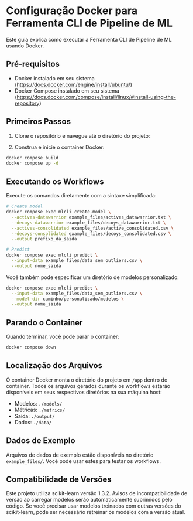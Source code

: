 # Configuração Docker para Ferramenta CLI de Pipeline de ML

Este guia explica como executar a Ferramenta CLI de Pipeline de ML usando Docker.

## Pré-requisitos

- Docker instalado em seu sistema (https://docs.docker.com/engine/install/ubuntu/)
- Docker Compose instalado em seu sistema (https://docs.docker.com/compose/install/linux/#install-using-the-repository)

## Primeiros Passos

1. Clone o repositório e navegue até o diretório do projeto:

2. Construa e inicie o container Docker:

```bash
docker compose build
docker compose up -d
```

## Executando os Workflows

Execute os comandos diretamente com a sintaxe simplificada:

```bash
# Create model
docker compose exec mlcli create-model \
  --actives-datawarrior example_files/actives_datawarrior.txt \
  --decoys-datawarrior example_files/decoys_datawarrior.txt \
  --actives-consolidated example_files/active_consolidated.csv \
  --decoys-consolidated example_files/decoys_consolidated.csv \
  --output prefixo_da_saida

# Predict
docker compose exec mlcli predict \
  --input-data example_files/data_sem_outliers.csv \
  --output nome_saida
```

Você também pode especificar um diretório de modelos personalizado:

```bash
docker compose exec mlcli predict \
  --input-data example_files/data_sem_outliers.csv \
  --model-dir caminho/personalizado/modelos \
  --output nome_saida
```

## Parando o Container

Quando terminar, você pode parar o container:

```bash
docker compose down
```

## Localização dos Arquivos

O container Docker monta o diretório do projeto em `/app` dentro do container. Todos os arquivos gerados durante os workflows estarão disponíveis em seus respectivos diretórios na sua máquina host:

- Modelos: `./models/`
- Métricas: `./metrics/`
- Saída: `./output/`
- Dados: `./data/`

## Dados de Exemplo

Arquivos de dados de exemplo estão disponíveis no diretório `example_files/`. Você pode usar estes para testar os workflows. 

## Compatibilidade de Versões

Este projeto utiliza scikit-learn versão 1.3.2. Avisos de incompatibilidade de versão ao carregar modelos serão automaticamente suprimidos pelo código. Se você precisar usar modelos treinados com outras versões do scikit-learn, pode ser necessário retreinar os modelos com a versão atual. 